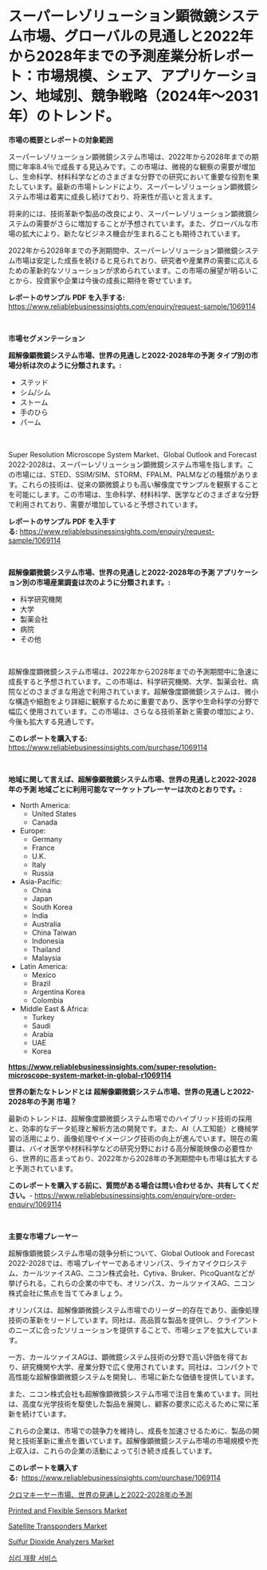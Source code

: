 <p><h1>スーパーレゾリューション顕微鏡システム市場、グローバルの見通しと2022年から2028年までの予測産業分析レポート：市場規模、シェア、アプリケーション、地域別、競争戦略（2024年〜2031年）のトレンド。</h1></p><p><strong>市場の概要とレポートの対象範囲</strong></p>
<p><p>スーパーレゾリューション顕微鏡システム市場は、2022年から2028年までの期間に年率8.4％で成長する見込みです。この市場は、微視的な観察の需要が増加し、生命科学、材料科学などのさまざまな分野での研究において重要な役割を果たしています。最新の市場トレンドにより、スーパーレゾリューション顕微鏡システム市場は着実に成長し続けており、将来性が高いと言えます。</p><p>将来的には、技術革新や製品の改良により、スーパーレゾリューション顕微鏡システムの需要がさらに増加することが予想されています。また、グローバルな市場の拡大により、新たなビジネス機会が生まれることも期待されています。</p><p>2022年から2028年までの予測期間中、スーパーレゾリューション顕微鏡システム市場は安定した成長を続けると見られており、研究者や産業界の需要に応えるための革新的なソリューションが求められています。この市場の展望が明るいことから、投資家や企業は今後の成長に期待を寄せています。</p></p>
<p><strong>レポートのサンプル PDF を入手する:</strong> <a href="https://www.reliablebusinessinsights.com/enquiry/request-sample/1069114">https://www.reliablebusinessinsights.com/enquiry/request-sample/1069114</a></p>
<p>&nbsp;</p>
<p><strong>市場セグメンテーション</strong></p>
<p><strong>超解像顕微鏡システム市場、世界の見通しと2022-2028年の予測 タイプ別の市場分析は次のように分類されます。:</strong></p>
<p><ul><li>ステッド</li><li>シム/シム</li><li>ストーム</li><li>手のひら</li><li>パーム</li></ul></p>
<p>&nbsp;</p>
<p><p>Super Resolution Microscope System Market、Global Outlook and Forecast 2022-2028は、スーパーレゾリューション顕微鏡システム市場を指します。この市場には、STED、SSIM/SIM、STORM、FPALM、PALMなどの種類があります。これらの技術は、従来の顕微鏡よりも高い解像度でサンプルを観察することを可能にします。この市場は、生命科学、材料科学、医学などのさまざまな分野で利用されており、需要が増加していると予想されています。</p></p>
<p><strong>レポートのサンプル PDF を入手する:</strong>&nbsp;<a href="https://www.reliablebusinessinsights.com/enquiry/request-sample/1069114">https://www.reliablebusinessinsights.com/enquiry/request-sample/1069114</a></p>
<p>&nbsp;</p>
<p><strong> 超解像顕微鏡システム市場、世界の見通しと2022-2028年の予測 アプリケーション別の市場産業調査は次のように分類されます。:</strong></p>
<p><ul><li>科学研究機関</li><li>大学</li><li>製薬会社</li><li>病院</li><li>その他</li></ul></p>
<p>&nbsp;</p>
<p><p>超解像度顕微鏡システム市場は、2022年から2028年までの予測期間中に急速に成長すると予想されています。この市場は、科学研究機関、大学、製薬会社、病院などのさまざまな用途で利用されています。超解像度顕微鏡システムは、微小な構造や細胞をより詳細に観察するために重要であり、医学や生命科学の分野で幅広く使用されています。この市場は、さらなる技術革新と需要の増加により、今後も拡大する見通しです。</p></p>
<p><strong>このレポートを購入する:</strong>&nbsp; <a href="https://www.reliablebusinessinsights.com/purchase/1069114">https://www.reliablebusinessinsights.com/purchase/1069114</a></p>
<p>&nbsp;</p>
<p><strong>地域に関して言えば、超解像顕微鏡システム市場、世界の見通しと2022-2028年の予測 地域ごとに利用可能なマーケットプレーヤーは次のとおりです。:</strong></p>
<p><ul>
    <li>
        North America:
        <ul>
            <li>United States</li>
            <li>Canada</li>
        </ul>
    </li>
    <li>
        Europe:
        <ul>
            <li>Germany</li>
            <li>France</li>
            <li>U.K.</li>
            <li>Italy</li>
            <li>Russia</li>
        </ul>
    </li>
    <li>
        Asia-Pacific:
        <ul>
            <li>China</li>
            <li>Japan</li>
            <li>South Korea</li>
            <li>India</li>
            <li>Australia</li>
            <li>China Taiwan</li>
            <li>Indonesia</li>
            <li>Thailand</li>
            <li>Malaysia</li>
        </ul>
    </li>
    <li>
        Latin America:
        <ul>
            <li>Mexico</li>
            <li>Brazil</li>
            <li>Argentina Korea</li>
            <li>Colombia</li>
        </ul>
    </li>
    <li>
        Middle East & Africa:
        <ul>
            <li>Turkey</li>
            <li>Saudi</li>
            <li>Arabia</li>
            <li>UAE</li>
            <li>Korea</li>
        </ul>
    </li>
    </ul></p>
<p><strong><a href="https://www.reliablebusinessinsights.com/super-resolution-microscope-system-market-in-global-r1069114">https://www.reliablebusinessinsights.com/super-resolution-microscope-system-market-in-global-r1069114</a></strong>&nbsp;</p>
<p><strong>世界の新たなトレンドとは 超解像顕微鏡システム市場、世界の見通しと2022-2028年の予測 市場？</strong></p>
<p><p>最新のトレンドは、超解像度顕微鏡システム市場でのハイブリッド技術の採用と、効率的なデータ処理と解析方法の開発です。また、AI（人工知能）と機械学習の活用により、画像処理やイメージング技術の向上が進んでいます。現在の需要は、バイオ医学や材料科学などの研究分野における高分解能映像の必要性から、世界的に高まっており、2022年から2028年の予測期間中も市場は拡大すると予測されています。</p></p>
<p><strong>このレポートを購入する前に、質問がある場合は問い合わせるか、共有してください。</strong>- <a href="https://www.reliablebusinessinsights.com/enquiry/pre-order-enquiry/1069114">https://www.reliablebusinessinsights.com/enquiry/pre-order-enquiry/1069114</a></p>
<p>&nbsp;</p>
<p><strong>主要な市場プレーヤー</strong></p>
<p><p>超解像顕微鏡システム市場の競争分析について、Global Outlook and Forecast 2022-2028では、市場プレイヤーであるオリンパス、ライカマイクロシステム、カールツァイスAG、ニコン株式会社、Cytiva、Bruker、PicoQuantなどが挙げられる。これらの企業の中でも、オリンパス、カールツァイスAG、ニコン株式会社に焦点を当ててみましょう。</p><p>オリンパスは、超解像顕微鏡システム市場でのリーダー的存在であり、画像処理技術の革新をリードしています。同社は、高品質な製品を提供し、クライアントのニーズに合ったソリューションを提供することで、市場シェアを拡大しています。</p><p>一方、カールツァイスAGは、顕微鏡システム技術の分野で高い評価を得ており、研究機関や大学、産業分野で広く使用されています。同社は、コンパクトで高性能な超解像顕微鏡システムを開発し、市場に新たな価値を提供しています。</p><p>また、ニコン株式会社も超解像顕微鏡システム市場で注目を集めています。同社は、高度な光学技術を駆使した製品を展開し、顧客の要求に応えるために常に革新を続けています。</p><p>これらの企業は、市場での競争力を維持し、成長を加速させるために、製品の開発と技術革新に重点を置いています。超解像顕微鏡システム市場の市場規模や売上収入は、これらの企業の活動によって引き続き成長しています。</p></p>
<p><strong>このレポートを購入する:</strong>&nbsp;&nbsp;<a href="https://www.reliablebusinessinsights.com/purchase/1069114">https://www.reliablebusinessinsights.com/purchase/1069114</a></p>
<p><p><a href="https://github.com/mohamedbakry57/Market-Research-Report-List-4/blob/main/3774982130609.md">クロマキーヤー市場、世界の見通しと2022-2028年の予測</a></p><p><a href="https://issuu.com/reportprime-2/docs/printed-and-flexible-sensors-market-size-2030.pptx">Printed and Flexible Sensors Market</a></p><p><a href="https://issuu.com/reportprime-2/docs/satellite-transponders-market-size-2030.pptx">Satellite Transponders Market</a></p><p><a href="https://github.com/ockatxef85/Market-Research-Report-List-1/blob/main/sulfur-dioxide-analyzers-market.md">Sulfur Dioxide Analyzers Market</a></p><p><a href="https://github.com/dollarearner151/Market-Research-Report-List-1/blob/main/6301764118955.md">심리 재활 서비스</a></p></p>